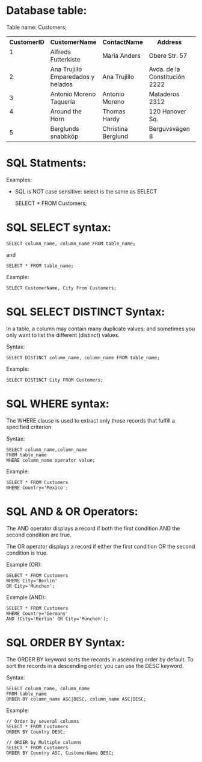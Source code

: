 # Database table:


Table name: Customers;

<table>
  <tbody><tr>
    <th>CustomerID</th>
    <th>CustomerName</th>
    <th>ContactName</th>
    <th>Address</th>
    <th>City</th>
    <th>PostalCode</th>
    <th>Country</th>
  </tr>
  <tr>
    <td>1<br><br></td>
    <td>Alfreds Futterkiste</td>
    <td>Maria Anders</td>
    <td>Obere Str. 57</td>
    <td>Berlin</td>
    <td>12209</td>
    <td>Germany</td>
  </tr>
  <tr>
    <td>2</td>
    <td>Ana Trujillo Emparedados y helados</td>
    <td>Ana Trujillo</td>
    <td>Avda. de la Constitución 2222</td>
    <td>México D.F.</td>
    <td>05021</td>
    <td>Mexico</td>
  </tr>
  <tr>
    <td>3</td>
    <td>Antonio Moreno Taquería</td>
    <td>Antonio Moreno</td>
    <td>Mataderos 2312</td>
    <td>México D.F.</td>
    <td>05023</td>
    <td>Mexico</td>
  </tr>
  <tr>
    <td>4<br><br></td>
    <td>Around the Horn</td>
    <td>Thomas Hardy</td>
    <td>120 Hanover Sq.</td>
    <td>London</td>
    <td>WA1 1DP</td>
    <td>UK</td>
  </tr>
  <tr>
    <td>5</td>
    <td>Berglunds snabbköp</td>
    <td>Christina Berglund</td>
    <td>Berguvsvägen 8</td>
    <td>Luleå</td>
    <td>S-958 22</td>
    <td>Sweden</td>
  </tr>
</tbody></table>


# SQL Statments:
Examples:
* SQL is NOT case sensitive: select is the same as SELECT


     SELECT * FROM Customers;

# SQL SELECT syntax:

    SELECT column_name, column_name FROM table_name;

and

    SELECT * FROM table_name;

Example:

    SELECT CustomerName, City From Customers;


# SQL SELECT DISTINCT Syntax:
In a table, a column may contain many duplicate values; and sometimes you only want to list the different (distinct) values.

Syntax:

    SELECT DISTINCT column_name, column_name FROM table_name;

Example:

    SELECT DISTINCT City FROM Customers;


# SQL WHERE syntax:
The WHERE clause is used to extract only those records that fulfill a specified criterion.

Syntax:

    SELECT column_name,column_name
    FROM table_name
    WHERE column_name operator value;

Example:

    SELECT * FROM Customers
    WHERE Country='Mexico';


# SQL AND & OR Operators:
The AND operator displays a record if both the first condition AND the second condition are true.

The OR operator displays a record if either the first condition OR the second condition is true.

Example (OR):

    SELECT * FROM Customers
    WHERE City='Berlin'
    OR City='München';


Example (AND):

    SELECT * FROM Customers
    WHERE Country='Germany'
    AND (City='Berlin' OR City='München');

# SQL ORDER BY Syntax:
The ORDER BY keyword sorts the records in ascending order by default. To sort the records in a descending order, you can use the DESC keyword.

Syntax:

    SELECT column_name, column_name
    FROM table_name
    ORDER BY column_name ASC|DESC, column_name ASC|DESC;

Example:

    // Order by several columns
    SELECT * FROM Customers
    ORDER BY Country DESC;

    // ORDER by Multiple columns
    SELECT * FROM Customers
    ORDER BY Country ASC, CustomerName DESC;
